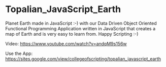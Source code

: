 # Topalian_JavaScript_Earth
Planet Earth made in JavaScript :-) with our Data Driven Object Oriented Functional Programming Application written in JavaScript that creates a map of Earth and is very easy to learn from. Happy Scripting :-)

Video: https://www.youtube.com/watch?v=andqM9s156w

Use the App: https://sites.google.com/view/collegeofscripting/topalian_javascript_earth
